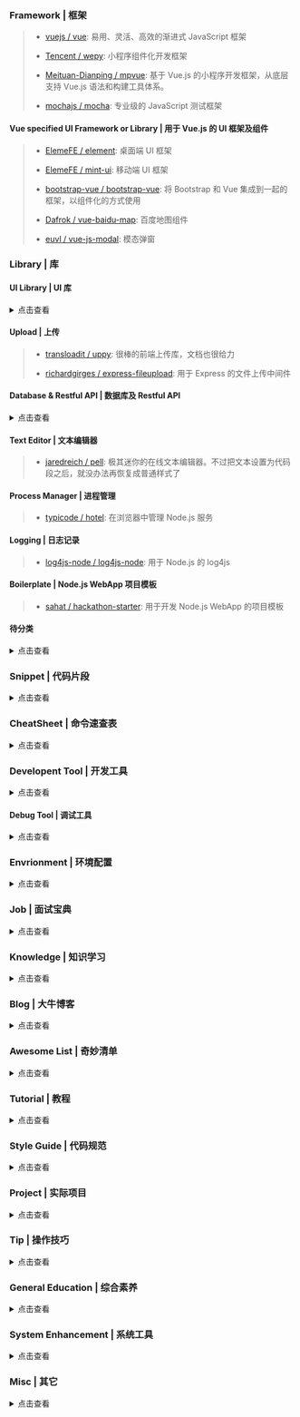 ### Framework | 框架

> - [vuejs / vue](https://github.com/vuejs/vue): 易用、灵活、高效的渐进式 JavaScript 框架
> 
> - [Tencent / wepy](https://github.com/Tencent/wepy): 小程序组件化开发框架
> 
> - [Meituan-Dianping / mpvue](https://github.com/Meituan-Dianping/mpvue): 基于 Vue.js 的小程序开发框架，从底层支持 Vue.js 语法和构建工具体系。
> 
> - [mochajs / mocha](https://github.com/mochajs/mocha): 专业级的 JavaScript 测试框架

#### Vue specified UI Framework or Library | 用于 Vue.js 的 UI 框架及组件

> - [ElemeFE / element](https://github.com/ElemeFE/element): 桌面端 UI 框架
> 
> - [ElemeFE / mint-ui](https://github.com/ElemeFE/mint-ui): 移动端 UI 框架
> 
> - [bootstrap-vue / bootstrap-vue](https://github.com/bootstrap-vue/bootstrap-vue): 将 Bootstrap 和 Vue 集成到一起的框架，以组件化的方式使用
> 
> - [Dafrok / vue-baidu-map](https://github.com/Dafrok/vue-baidu-map): 百度地图组件
> 
> - [euvl / vue-js-modal](https://github.com/euvl/vue-js-modal): 模态弹窗

### Library | 库

#### UI Library | UI 库

<details><summary>点击查看</summary>

- [peunzhang / pageResponse](https://github.com/peunzhang/pageResponse): 移动端响应式框架

- [kamranahmedse / driver.js](https://github.com/kamranahmedse/driver.js): 引导用户视觉焦点的库，轻量级，无依赖，原生 JS 编写

- [tabler / tabler](https://github.com/tabler/tabler): 基于 Bootstrap 4 的后台 UI 控件库

- [ecomfe / echarts-for-weixin](https://github.com/ecomfe/echarts-for-weixin): ECharts 的微信小程序版本

- [web-animations / web-animations-js](https://github.com/web-animations/web-animations-js): JavaScript implementation of the Web Animations API

> 用 JS 实现之前通过 CSS 才能实现的 Web 动画

- [ConnorAtherton / loaders.css](https://github.com/ConnorAtherton/loaders.css): Delightful, performance-focused pure css loading animations.

> 各种各样的加载动画。

- [nolimits4web / swiper](https://github.com/nolimits4web/swiper): Most modern mobile touch slider with hardware accelerated transitions

- [desandro / masonry](https://github.com/desandro/masonry): 🏩 Cascading grid layout library

- [dimsemenov / Magnific-Popup](https://github.com/dimsemenov/Magnific-Popup): Light and responsive lightbox script with focus on performance.

- [Popmotion / popmotion](https://github.com/Popmotion/popmotion): A functional, reactive animation library.

- [atomiks / tippyjs](https://github.com/atomiks/tippyjs): 各种效果的提示框

- [fat / zoom.js](https://github.com/fat/zoom.js): Medium's Image Zoom for jQuery

- [electerious / basicScroll](https://github.com/electerious/basicScroll): Standalone parallax scrolling for mobile and desktop with CSS variables.

- [photonstorm / phaser](https://github.com/photonstorm/phaser): Phaser is a fun, free and fast 2D game framework for making HTML5 games for desktop and mobile web browsers, supporting Canvas and WebGL rendering.

</details>

#### Upload | 上传

> - [transloadit / uppy](https://github.com/transloadit/uppy): 很棒的前端上传库，文档也很给力
> 
> - [richardgirges / express-fileupload](https://github.com/richardgirges/express-fileupload): 用于 Express 的文件上传中间件

#### Database & Restful API | 数据库及 Restful API

<details><summary>点击查看</summary>

- [parse-community/parse-server](https://github.com/parse-community/parse-server): Parse-compatible API server module for Node/Express

> 很多人会很苦恼开发一个项目就要搞一个数据库，这个项目可以解决这个问题。parse-server 可以是一个数据中心，无论你开发什么项目，都连上这个服务，就有了一个数据存储中心。中型或小型的项目都可以用 parse-server。开发小程序可以直接注册一个 https://leancloud.cn/ ，然后用他们的免费服务，其实 https://leancloud.cn/ 提供的服务就是一个 parse-server。

- [sequelize / sequelize](https://github.com/sequelize/sequelize): An easy-to-use multi SQL dialect ORM for Node.js

- [graphql / graphiql](https://github.com/graphql/graphiql): An in-browser IDE for exploring GraphQL.

- [graphql / graphql-js](https://github.com/graphql/graphql-js): A reference implementation of GraphQL for JavaScript

> GraphQL 的 JS 版本。

- [typicode / lowdb](https://github.com/typicode/lowdb): ⚡️ lowdb is a small local JSON database powered by Lodash (supports Node, Electron and the browser)

> 小巧的 JSON 数据库。

- [typicode / json-server](https://github.com/typicode/json-server): Get a full fake REST API with zero coding in less than 30 seconds (seriously)

> 极速生成虚拟的 Restful API。

- [typicode / jsonplaceholder](https://github.com/typicode/jsonplaceholder): A simple online fake REST API server

> 简单的在线虚拟 Restful API 服务器。

</details>

#### Text Editor | 文本编辑器

> - [jaredreich / pell](https://github.com/jaredreich/pell): 极其迷你的在线文本编辑器。不过把文本设置为代码段之后，就没办法再恢复成普通样式了

#### Process Manager | 进程管理

> - [typicode / hotel](https://github.com/typicode/hotel): 在浏览器中管理 Node.js 服务

#### Logging | 日志记录

> - [log4js-node / log4js-node](https://github.com/log4js-node/log4js-node): 用于 Node.js 的 log4js

#### Boilerplate | Node.js WebApp 项目模板

> - [sahat / hackathon-starter](https://github.com/sahat/hackathon-starter): 用于开发 Node.js WebApp 的项目模板

#### 待分类

<details><summary>点击查看</summary>

- [node-modules / utility](https://github.com/node-modules/utility): A collection of useful utilities.

> node-modules 出品，汇总了一些常用的小工具。

- [stalniy / casl](https://github.com/stalniy/casl): CASL is an isomorphic authorization JavaScript library which restricts what resources a given user is allowed to access

> 实现权限控制的 JS 库。

- [kelektiv / node-uuid](https://github.com/kelektiv/node-uuid): Generate RFC-compliant UUIDs in JavaScript

> 生成 UUID。

- [request / request](https://github.com/request/request): 🏊🏾 Simplified HTTP request client.

- [kennethreitz / requests-html](https://github.com/kennethreitz/requests-html): Pythonic HTML Parsing for Humans™

- [chriso / validator.js](https://github.com/chriso/validator.js): String validation

> 字符串校验。

- [ctavan / express-validator](https://github.com/ctavan/express-validator): An express.js middleware for node-validator.

- [jackspirou / clientjs](https://github.com/jackspirou/clientjs): Device information and digital fingerprinting written in pure JavaScript.

> 根据设备信息生成数字水印。

- [zenorocha / clipboard.js](https://github.com/zenorocha/clipboard.js): ✂️ Modern copy to clipboard. No Flash. Just 3kb gzipped 📋

- [moment / luxon](https://github.com/moment/luxon): ⏱ A library for working with dates and times in JS

- [terkelg / prompts](https://github.com/terkelg/prompts): Lightweight, beautiful and user-friendly interactive prompts

- [QingWei-Li / docsify](https://github.com/QingWei-Li/docsify): 🃏 A magical documentation site generator.

- [benjamine / jsondiffpatch](https://github.com/benjamine/jsondiffpatch): Diff & patch JavaScript objects

- [mumuy / data_location](https://github.com/mumuy/data_location): 中华人民共和国行政区划数据【省、市、区县、乡镇街道】中国省市区镇三级四级联动地址数据（GB/T 2260）

- [jabbany / CommentCoreLibrary](https://github.com/jabbany/CommentCoreLibrary): Javascript Live Comment (Danmaku) Engine Implementation. JS弹幕模块核心，提供从基本骨架到高级弹幕的支持。

- [ryanoasis / nerd-fonts](https://github.com/ryanoasis/nerd-fonts): 🔡 Iconic font aggregator, collection, and patcher. 40+ patched fonts, over 3,600 glyph/icons, includes popular collections such as Font Awesome & fonts such as Hack

> 编程字体和字体图标大合集。

</details>

### Snippet | 代码片段

<details><summary>点击查看</summary>

- [Chalarangelo / 30-seconds-of-code](https://github.com/Chalarangelo/30-seconds-of-code): Curated collection of useful Javascript snippets that you can understand in 30 seconds or less.

- [atomiks / 30-seconds-of-css](https://github.com/atomiks/30-seconds-of-css): A curated collection of useful CSS snippets.

- [l-hammer / You-need-to-know-css](https://github.com/l-hammer/You-need-to-know-css): CSS tricks web developers need to know

- [dunizb / CodeTest](https://github.com/dunizb/CodeTest): 🐷个人代码库，日常JS代码都在这里，防止电脑数据丢失。。。0.0。更新内容请关注README.md

</details>

### CheatSheet | 命令速查表

<details><summary>点击查看</summary>

- [LeCoupa / awesome-cheatsheets](https://github.com/LeCoupa/awesome-cheatsheets): 📚 Awesome cheatsheets for popular programming languages, frameworks and development tools. They include everything you should know in one single file.

</details>

### Developent Tool | 开发工具

<details><summary>点击查看</summary>

- [webpack / webpack](https://github.com/webpack/webpack): A bundler for javascript and friends. Packs many modules into a few bundled assets. Code Splitting allows to load parts for the application on demand. Through "loaders," modules can be CommonJs, AMD, ES6 modules, CSS, Images, JSON, Coffeescript, LESS, ... and your custom stuff.

- [alexazhou / VeryNginx](https://github.com/alexazhou/VeryNginx): A very powerful and friendly nginx base on lua-nginx-module( openresty ) which provide WAF, Control Panel, and Dashboards.

- [me115 / linuxtools_rst](https://github.com/me115/linuxtools_rst): Linux工具快速教程

- [sindresorhus / fkill-cli](https://github.com/sindresorhus/fkill-cli): Fabulously kill processes. Cross-platform.

> 跨平台的进程管理工具。

</details>

#### Debug Tool | 调试工具

<details><summary>点击查看</summary>

- [wuchangming / spy-debugger](https://github.com/wuchangming/spy-debugger): 微信调试，各种WebView样式调试、手机浏览器的页面真机调试。便捷的远程调试手机页面、抓包工具，支持 HTTP/HTTPS，无需USB连接设备。

- [liriliri / eruda](https://github.com/liriliri/eruda): Console for mobile browsers

> 可在移动端使用的，嵌入页面的浏览器开发者工具，很方便！

</details>

### Envrionment | 环境配置

<details><summary>点击查看</summary>

- [nicolashery / mac-dev-setup](https://github.com/nicolashery/mac-dev-setup): A beginner's guide to setting up a development environment on Mac OS X

- [donnemartin / dev-setup](https://github.com/donnemartin/dev-setup): Mac OS X development environment setup: Easy-to-understand instructions with automated setup scripts for developer tools like Vim, Sublime Text, Bash, iTerm, Python data analysis, Spark, Hadoop MapReduce, AWS, Heroku, JavaScript web development, Android development, common data stores, and dev-based OS X defaults.

- [nikitavoloboev / my-mac-os](https://github.com/nikitavoloboev/my-mac-os): 💻 A list of applications, alfred workflows and various tools that make my macOS experience even more amazing

</details>

### Job | 面试宝典

<details><summary>点击查看</summary>

- [h5bp / Front-end-Developer-Interview-Questions](https://github.com/h5bp/Front-end-Developer-Interview-Questions): A list of helpful front-end related questions you can use to interview potential candidates, test yourself or completely ignore.

- [yangshun / front-end-interview-handbook](https://github.com/yangshun/front-end-interview-handbook): 🕸 Almost complete answers to "Front-end Job Interview Questions" which you can use to interview potential candidates, test yourself or completely ignore

- [alex / what-happens-when](https://github.com/alex/what-happens-when): An attempt to answer the age old interview question "What happens when you type google.com into your browser and press enter?"

- [arialdomartini / Back-End-Developer-Interview-Questions](https://github.com/arialdomartini/Back-End-Developer-Interview-Questions): A list of back-end related questions you can be inspired from to interview potential candidates, test yourself or completely ignore

- [CyC2018 / Interview-Notebook](https://github.com/CyC2018/Interview-Notebook): 📚 技术面试需要掌握的基础知识，持续更新中~

- [Liyuk / Interview-Questions-Answers](https://github.com/Liyuk/Interview-Questions-Answers): It's not just interview questions, it's an engineer's career path.

> 一份经过筛选、整理、分类的前端知识清单，值得学习。

</details>

### Knowledge | 知识学习

<details><summary>点击查看</summary>

- [kamranahmedse / developer-roadmap](https://github.com/kamranahmedse/developer-roadmap): Roadmap to becoming a web developer in 2018

- [getify / You-Dont-Know-JS](https://github.com/getify/You-Dont-Know-JS): A book series on JavaScript. @YDKJS on twitter.

- [AllThingsSmitty / must-watch-javascript](https://github.com/AllThingsSmitty/must-watch-javascript): A useful list of must-watch talks about JavaScript

- [dt-fe / weekly](https://github.com/dt-fe/weekly): 前端精读周刊

</details>

### Blog | 大牛博客

<details><summary>点击查看</summary>

- [fouber / blog](https://github.com/fouber/blog): 没事写写文章，喜欢的话请点star，想订阅点watch，千万别fork！

- [jawil / blog](https://github.com/jawil/blog): Too young, too simple. Sometimes, naive & stupid 🐌

- [DDFE / DDFE-blog](https://github.com/DDFE/DDFE-blog): 👏 welcome to DDFE's blog

- [mqyqingfeng / Blog](https://github.com/mqyqingfeng/Blog): 冴羽写博客的地方，预计写四个系列: JavaScript深入系列、JavaScript专题系列、ES6系列、React系列。

- [zhubangbang / zhubangbang-javascript-notes](https://github.com/zhubangbang/zhubangbang-javascript-notes): 朱邦邦的JavaScript学习笔记；JavaScript学习总结；前端变化太快，只有把JS基础打扎实了，才能游刃有余；为了让我的JavaScript基础异常牢固，思路更加清晰，我会把以前总结过的知识和平时看到的资料放在这里，把以前零零散散的知识点全部串起来！这个项目也许写到最后会是一个非常不错的JavaScript教程，希望可以帮到更多的人；收藏请点star；如果发现我有写错误的，欢迎随时帮我改正，或者增加新的观点，谢谢！

- [wxyyxc1992 / ProgrammingLanguage-Series](https://github.com/wxyyxc1992/ProgrammingLanguage-Series): 📚 编程语言语法基础与工程实践 - JavaScript / Java / Python / Rust

- [elevenbeans / elevenbeans.github.io](https://github.com/elevenbeans/elevenbeans.github.io): ✏️ Elevenbeans' blog powered by Hexo. Welcome to star! ⭐️🌟✨

- [Mybridge / learn-vue.js](https://github.com/Mybridge/learn-vue.js): Top 40 Vue.js Articles of 2017

</details>

### Awesome List | 奇妙清单

<details><summary>点击查看</summary>

- [Topic: awesome | GitHub](https://github.com/topics/awesome): Awesome lists

> 压轴版本，汇总了各种 awesome list，可以说是非常的 awesome 了。

- [matiassingers / awesome-readme](): A curated list of awesome READMEs

> 各种 awesome 的 README，不来看一下嘛？

- [mezod / awesome-indie](https://github.com/mezod/awesome-indie): Resources for independent developers to make money

> 发家致富，迎娶白富美，走上人生巅峰，就靠它了！

- [thedaviddias / Front-End-Checklist](https://github.com/thedaviddias/Front-End-Checklist): 🗂 The perfect Front-End Checklist for modern websites and meticulous developers

- [andrew--r / frontend-case-studies](https://github.com/andrew--r/frontend-case-studies): 💼 A curated list of technical talks and articles about real-world enterprise frontend development

- [thedaviddias / Resources-Front-End-Beginner](https://github.com/thedaviddias/Resources-Front-End-Beginner): 💯 The most essential list of resources for Front-End beginners (🇺🇸 🇬🇧 & 🇫🇷)

- [vuejs / awesome-vue](https://github.com/vuejs/awesome-vue): 🎉 A curated list of awesome things related to Vue.js

- [aben1188 / awesome-wepy](https://github.com/aben1188/awesome-wepy): Awesome for wepy ! 微信小程序组件化开发框架wepy开发资源汇总

- [sindresorhus / awesome](https://github.com/sindresorhus/awesome): 😎 Curated list of awesome lists

- [quozd / awesome-dotnet](https://github.com/quozd/awesome-dotnet): A collection of awesome .NET libraries, tools, frameworks and software

- [k88hudson / git-flight-rules](https://github.com/k88hudson/git-flight-rules): Flight rules for git

- [1c7 / chinese-independent-developer](https://github.com/1c7/chinese-independent-developer): 👩🏿‍💻👨🏾‍💻👩🏼‍💻👨🏽‍💻👩🏻‍💻中国独立开发者项目列表 -- 分享大家都在做什么

</details>

### Tutorial | 教程

<details><summary>点击查看</summary>

- [llh911001 / mostly-adequate-guide-chinese](https://github.com/llh911001/mostly-adequate-guide-chinese): JS 函数式编程指南中文版

- [liubin / promises-book](https://github.com/liubin/promises-book): JavaScript Promise迷你书

- [alsotang / node-lessons](https://github.com/alsotang/node-lessons): 📕《Node.js 包教不包会》 by alsotang

- [i5ting/How-to-learn-node-correctly](https://github.com/i5ting/How-to-learn-node-correctly): 如何正确的学习Node.js

- [xugy0926 / learn-webapp-guideline](https://github.com/xugy0926/learn-webapp-guideline)

- [ruanyf / webpack-demos](https://github.com/ruanyf/webpack-demos): a collection of simple demos of Webpack

- [GoogleChromeLabs / webpack-training-project](https://github.com/GoogleChromeLabs/webpack-training-project): A training project for learning Webpack optimizations

- [yeasy / docker_practice](https://github.com/yeasy/docker_practice): Learn and understand Docker technologies, with real DevOps practice!

</details>

### Style Guide | 代码规范

<details><summary>点击查看</summary>

- [standard / standard](https://github.com/standard/standard): 🌟 JavaScript Style Guide, with linter & automatic code fixer

- [airbnb / javascript](https://github.com/airbnb/javascript): JavaScript Style Guide

- [mzlogin / chinese-copywriting-guidelines](https://github.com/mzlogin/chinese-copywriting-guidelines): 中文文案排版指北（简体中文版）

- [chsakell / mvcarchitecture](https://github.com/chsakell/mvcarchitecture): ASP.NET MVC Solution Architecture – Best Practices （项目源码结合 README.md 中提到的博客文章一起阅读，效果更佳）

</details>

### Project | 实际项目

<details><summary>点击查看</summary>

- [cnodejs / nodeclub](https://github.com/cnodejs/nodeclub): 🐤Nodeclub 是使用 Node.js 和 MongoDB 开发的社区系统

- [vuejs / vue-hackernews-2.0](https://github.com/vuejs/vue-hackernews-2.0): HackerNews clone built with Vue 2.0, vue-router & vuex, with server-side rendering

- [Binaryify / vue-tetris](https://github.com/Binaryify/vue-tetris): Use Vue, Vuex, Immutable to code Tetris.使用 Vue, Vuex, Immutable 做俄罗斯方块

- [xugy0926 / community](https://github.com/xugy0926/community): a community based on Node.js

- [ymhou / WebAPIDemo-Vuejs](https://github.com/ymhou/WebAPIDemo-Vuejs): 构建基于ASP.NET Web API的REST风格的服务，ORM映射采用的是Entity Framework的Code First开发方式 ，Vue.js解析Wen API返回的数据

</details>

### Tip | 操作技巧

<details><summary>点击查看</summary>

- [Microsoft / vscode-tips-and-tricks](https://github.com/Microsoft/vscode-tips-and-tricks): Collection of helpful tips and tricks for VS Code.

</details>

### General Education | 综合素养

<details><summary>点击查看</summary>

- [ahangchen / How-to-Be-A-Programmer-CN](https://github.com/ahangchen/How-to-Be-A-Programmer-CN): [译]如何做好一枚程序员

</details>

### System Enhancement | 系统工具

<details><summary>点击查看</summary>

- [asciinema / asciinema](https://github.com/asciinema/asciinema): Terminal session recorder 📹

</details>

### Misc | 其它

<details><summary>点击查看</summary>

- [vitalets / github-trending-repos](https://github.com/vitalets/github-trending-repos): Track GitHub trending repositories in your favorite programming language by native GitHub notifications!

- [jbtronics / CrookedStyleSheets](https://github.com/jbtronics/CrookedStyleSheets): Webpage tracking only using CSS (and no JS)

- [tonsky / FiraCode](https://github.com/tonsky/FiraCode): Monospaced font with programming ligatures

- [chinese-poetry / chinese-poetry](https://github.com/chinese-poetry/chinese-poetry): 最全中华古诗词数据库, 唐宋两朝近一万四千古诗人, 接近5.5万首唐诗加26万宋诗. 两宋时期1564位词人，21050首词。

- [TKkk-iOSer / WeChatPlugin-MacOS](https://github.com/TKkk-iOSer/WeChatPlugin-MacOS): mac OS版微信小助手 功能: 自动回复、消息防撤回、远程控制、微信多开、会话置底、免认证登录、窗口置顶、会话多选删除、通知快捷回复、表情包复制&导出、小助手更新提醒

- [iikira / BaiduPCS-Go](https://github.com/iikira/BaiduPCS-Go): 百度网盘客户端 - Go语言编写

- [Kenshin / simpread](https://github.com/Kenshin/simpread): 简悦 ( SimpRead ) - 让你瞬间进入沉浸式阅读的 Chrome extension

- [taxigps / xbmc-addons-chinese](https://github.com/taxigps/xbmc-addons-chinese): Addon scripts, plugins, and skins for XBMC Media Center. Special for chinese laguage.

- [derimagia / awesome-alfred-workflows](https://github.com/derimagia/awesome-alfred-workflows): A curated list of awesome alfred workflows

- [learn-anything / alfred-workflows](https://github.com/learn-anything/alfred-workflows): 🎩 Amazing Alfred workflows

- [jhao104 / proxy_pool](https://github.com/jhao104/proxy_pool): Python爬虫代理IP池(proxy pool)

- [easychen / howto-make-more-money](https://github.com/easychen/howto-make-more-money): 程序员如何优雅的挣零花钱

</details>

